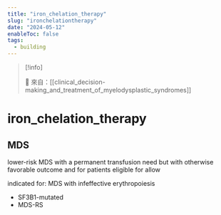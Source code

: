 ```yaml
---
title: "iron_chelation_therapy"
slug: "ironchelationtherapy"
date: "2024-05-12"
enableToc: false
tags:
  - building
---
```


> [!info]
>
> 🌱 來自：[[clinical_decision-making_and_treatment_of_myelodysplastic_syndromes]]

# iron_chelation_therapy

## MDS

lower-risk MDS with a permanent transfusion need but with otherwise favorable outcome and for patients eligible for allow

indicated for: MDS with infeffective erythropoiesis

- SF3B1-mutated
- MDS-RS

